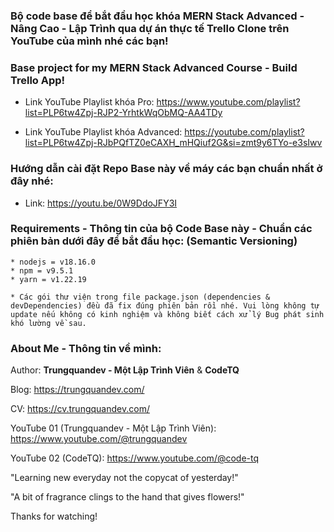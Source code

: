 ### Bộ code base để bắt đầu học khóa MERN Stack Advanced - Nâng Cao - Lập Trình qua dự án thực tế Trello Clone trên YouTube của mình nhé các bạn!
### Base project for my MERN Stack Advanced Course - Build Trello App!

- Link YouTube Playlist khóa Pro: https://www.youtube.com/playlist?list=PLP6tw4Zpj-RJP2-YrhtkWqObMQ-AA4TDy

- Link YouTube Playlist khóa Advanced: https://youtube.com/playlist?list=PLP6tw4Zpj-RJbPQfTZ0eCAXH_mHQiuf2G&si=zmt9y6TYo-e3sIwv

### Hướng dẫn cài đặt Repo Base này về máy các bạn chuẩn nhất ở đây nhé:

- Link: https://youtu.be/0W9DdoJFY3I

### Requirements - Thông tin của bộ Code Base này - Chuẩn các phiên bản dưới đây để bắt đầu học: (Semantic Versioning)

```
* nodejs = v18.16.0
* npm = v9.5.1
* yarn = v1.22.19

* Các gói thư viện trong file package.json (dependencies & devDependencies) đều đã fix đúng phiên bản rồi nhé. Vui lòng không tự update nếu không có kinh nghiệm và không biết cách xử lý Bug phát sinh khó lường về sau.
```

### About Me - Thông tin về mình:

Author: **Trungquandev - Một Lập Trình Viên** & **CodeTQ**

Blog: https://trungquandev.com/

CV: https://cv.trungquandev.com/

YouTube 01 (Trungquandev - Một Lập Trình Viên): https://www.youtube.com/@trungquandev

YouTube 02 (CodeTQ): https://www.youtube.com/@code-tq

"Learning new everyday not the copycat of yesterday!"

"A bit of fragrance clings to the hand that gives flowers!"

Thanks for watching!
